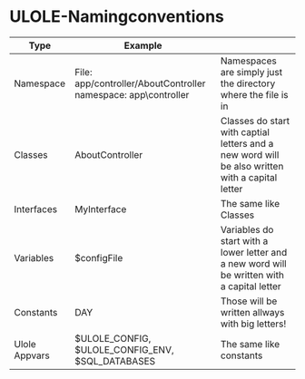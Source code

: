# ULOLE-Namingconventions

|Type|Example ||
|---|---|---|
|Namespace|File: app/controller/AboutController namespace: app\controller| Namespaces are simply just the directory where the file is in |
|Classes|AboutController|Classes do start with captial letters and a new word will be also written with a capital letter|
|Interfaces|MyInterface|The same like Classes|
|Variables|$configFile|Variables do start with a lower letter and a new word will be written with a capital letter|
|Constants|DAY|Those will be written allways with big letters!|
|Ulole Appvars|$ULOLE_CONFIG, $ULOLE_CONFIG_ENV, $SQL_DATABASES|The same like constants|